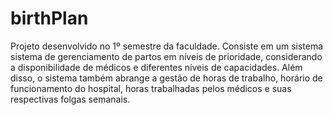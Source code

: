 # birthPlan

Projeto desenvolvido no 1º semestre da faculdade. 
Consiste em um sistema sistema de gerenciamento de partos em níveis de prioridade, considerando a disponibilidade de médicos e diferentes níveis de capacidades. 
Além disso, o sistema também abrange a gestão de horas de trabalho, horário de funcionamento do hospital, horas trabalhadas pelos médicos e suas respectivas folgas semanais.
